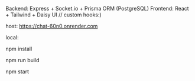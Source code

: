 Backend: Express + Socket.io + Prisma ORM (PostgreSQL)
Frontend: React + Tailwind + Daisy UI // custom hooks:)

host:  https://chat-60n0.onrender.com

local: 

npm install

npm run build

npm start
